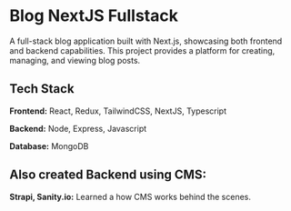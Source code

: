 
# Blog NextJS Fullstack

A full-stack blog application built with Next.js, showcasing both frontend and backend capabilities. This project provides a platform for creating, managing, and viewing blog posts.




## Tech Stack

**Frontend:** React, Redux, TailwindCSS, NextJS, Typescript

**Backend:** Node, Express, Javascript

**Database:** MongoDB



## Also created Backend using CMS:

**Strapi, Sanity.io:** 
Learned a how CMS works behind the scenes.

